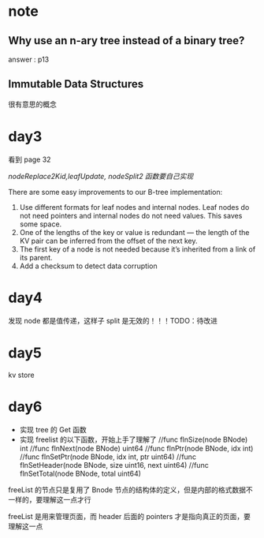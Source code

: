 # note

## Why use an n-ary tree instead of a binary tree?

answer : p13

## Immutable Data Structures

很有意思的概念

# day3

看到 page 32

_nodeReplace2Kid,leafUpdate, nodeSplit2 函数要自己实现_

There are some easy improvements to our B-tree implementation:

1. Use different formats for leaf nodes and internal nodes. Leaf nodes do not need
   pointers and internal nodes do not need values. This saves some space.
2. One of the lengths of the key or value is redundant — the length of the KV pair can
   be inferred from the offset of the next key.
3. The first key of a node is not needed because it’s inherited from a link of its parent.
4. Add a checksum to detect data corruption

# day4

发现 node 都是值传递，这样子 split 是无效的！！！TODO：待改进

# day5

kv store

# day6

- 实现 tree 的 Get 函数
- 实现 freelist 的以下函数，开始上手了理解了
  //func flnSize(node BNode) int
  //func flnNext(node BNode) uint64
  //func flnPtr(node BNode, idx int)
  //func flnSetPtr(node BNode, idx int, ptr uint64)
  //func flnSetHeader(node BNode, size uint16, next uint64)
  //func flnSetTotal(node BNode, total uint64)

freeList 的节点只是复用了 Bnode 节点的结构体的定义，但是内部的格式数据不一样的，要理解这一点才行

freeList 是用来管理页面，而 header 后面的 pointers 才是指向真正的页面，要理解这一点
